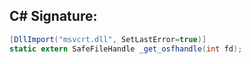 
## C# Signature:
```cs
[DllImport("msvcrt.dll", SetLastError=true)]
static extern SafeFileHandle _get_osfhandle(int fd);
```
